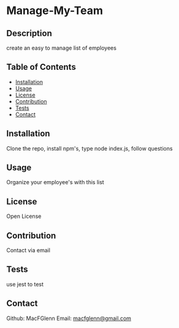 # Manage-My-Team

## Description

create an easy to manage list of employees

## Table of Contents

- [Installation](#installation)
- [Usage](#usage)
- [License](#license)
- [Contribution](#contribution)
- [Tests](#tests)
- [Contact](#contact)

## Installation

Clone the repo, install npm's, type node index.js, follow questions

## Usage

Organize your employee's with this list

## License

Open License

## Contribution

Contact via email

## Tests

use jest to test 

## Contact

Github: MacFGlenn
Email: macfglenn@gmail.com

